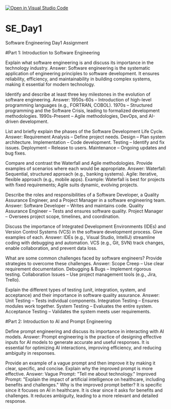 [![Open in Visual Studio Code](https://classroom.github.com/assets/open-in-vscode-2e0aaae1b6195c2367325f4f02e2d04e9abb55f0b24a779b69b11b9e10269abc.svg)](https://classroom.github.com/online_ide?assignment_repo_id=18592210&assignment_repo_type=AssignmentRepo)
# SE_Day1
Software Engineering Day1 Assignment

#Part 1: Introduction to Software Engineering

Explain what software engineering is and discuss its importance in the technology industry.
Answer:
Software engineering is the systematic application of engineering principles to software development. 
It ensures reliability, efficiency, and maintainability in building complex systems, making it essential for modern technology.

Identify and describe at least three key milestones in the evolution of software engineering.
Answer:
1950s-60s – Introduction of high-level programming languages (e.g., FORTRAN, COBOL).
1970s – Structured programming and the Software Crisis, leading to formalized development methodologies.
1990s-Present – Agile methodologies, DevOps, and AI-driven development.


List and briefly explain the phases of the Software Development Life Cycle.
Answer:
Requirement Analysis – Define project needs.
Design – Plan system architecture.
Implementation – Code development.
Testing – Identify and fix issues.
Deployment – Release to users.
Maintenance – Ongoing updates and bug fixes.

Compare and contrast the Waterfall and Agile methodologies. Provide examples of scenarios where each would be appropriate.
Answer:
Waterfall: Sequential, structured approach (e.g., banking systems).
Agile: Iterative, flexible approach (e.g., mobile apps).
Example: Waterfall is best for projects with fixed requirements; Agile suits dynamic, evolving projects.

Describe the roles and responsibilities of a Software Developer, a Quality Assurance Engineer, and a Project Manager in a software engineering team.
Answer:
Software Developer – Writes and maintains code.
Quality Assurance Engineer – Tests and ensures software quality.
Project Manager – Oversees project scope, timelines, and coordination.

Discuss the importance of Integrated Development Environments (IDEs) and Version Control Systems (VCS) in the software development process. Give examples of each.
Answer:
IDEs (e.g., Visual Studio, IntelliJ) streamline coding with debugging and automation.
VCS (e.g., Git, SVN) track changes, enable collaboration, and prevent data loss.

What are some common challenges faced by software engineers? Provide strategies to overcome these challenges.
Answer:
Scope Creep – Use clear requirement documentation.
Debugging & Bugs – Implement rigorous testing.
Collaboration Issues – Use project management tools (e.g., Jira, Trello).

Explain the different types of testing (unit, integration, system, and acceptance) and their importance in software quality assurance.
Answer:
Unit Testing – Tests individual components.
Integration Testing – Ensures modules work together.
System Testing – Evaluates the entire system.
Acceptance Testing – Validates the system meets user requirements.

#Part 2: Introduction to AI and Prompt Engineering


Define prompt engineering and discuss its importance in interacting with AI models.
Answer:
Prompt engineering is the practice of designing effective inputs for AI models to generate accurate and useful responses.
 It is essential for optimizing AI interactions, improving efficiency, and reducing ambiguity in responses.
 
Provide an example of a vague prompt and then improve it by making it clear, specific, and concise. Explain why the improved prompt is more effective.
Answer:
Vague Prompt: "Tell me about technology."
Improved Prompt: "Explain the impact of artificial intelligence on healthcare, including benefits and challenges."
Why is the improved prompt better?
It is specific since it focuses on AI in healthcare.
It is clear since it asks for benefits and challenges.
It reduces ambiguity, leading to a more relevant and detailed response.
